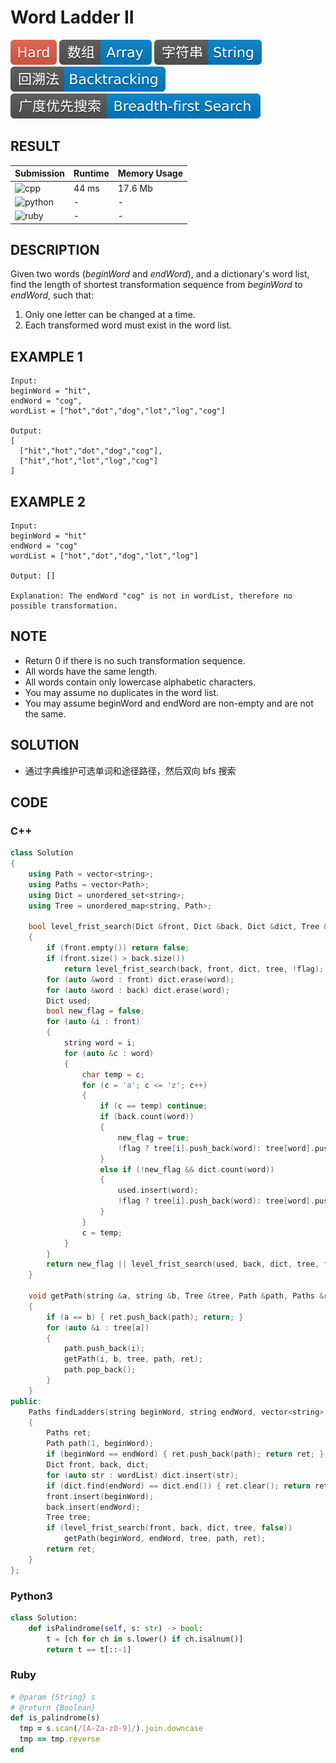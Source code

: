 # Word Ladder II

![Hard](../../materials/-Hard-e05d44.svg) ![Array](../../materials/数组-Array-007ec6.svg) ![String](../../materials/字符串-String-007ec6.svg) ![Backtracking](../../materials/回溯法-Backtracking-007ec6.svg) ![Breadth--first_Search](../../materials/广度优先搜索-Breadth--first_Search-007ec6.svg)

## RESULT

| Submission                                                        | Runtime | Memory Usage |
| ----------------------------------------------------------------- | ------- | ------------ |
| ![cpp](https://img.shields.io/badge/leetcode543-cpp-f34b7d.svg)   | 44 ms   | 17.6 Mb      |
| ![python](https://img.shields.io/badge/leetcode543-py-3572A5.svg) | -       | -            |
| ![ruby](https://img.shields.io/badge/leetcode543-rb-701516.svg)   | -       | -            |

## DESCRIPTION

Given two words (*beginWord* and *endWord*), and a dictionary's word list, find the length of shortest transformation sequence from *beginWord* to *endWord*, such that:

1. Only one letter can be changed at a time.
2. Each transformed word must exist in the word list.

## EXAMPLE 1

```plain
Input:
beginWord = "hit",
endWord = "cog",
wordList = ["hot","dot","dog","lot","log","cog"]

Output:
[
  ["hit","hot","dot","dog","cog"],
  ["hit","hot","lot","log","cog"]
]
```

## EXAMPLE 2

```plain
Input:
beginWord = "hit"
endWord = "cog"
wordList = ["hot","dot","dog","lot","log"]

Output: []

Explanation: The endWord "cog" is not in wordList, therefore no possible transformation.
```

## NOTE

* Return 0 if there is no such transformation sequence.
* All words have the same length.
* All words contain only lowercase alphabetic characters.
* You may assume no duplicates in the word list.
* You may assume beginWord and endWord are non-empty and are not the same.

## SOLUTION

* 通过字典维护可选单词和途径路径，然后双向 bfs 搜索

## CODE

### C++

```cpp
class Solution
{
    using Path = vector<string>;
    using Paths = vector<Path>;
    using Dict = unordered_set<string>;
    using Tree = unordered_map<string, Path>;

    bool level_frist_search(Dict &front, Dict &back, Dict &dict, Tree &tree, bool flag)
    {
        if (front.empty()) return false;
        if (front.size() > back.size())
            return level_frist_search(back, front, dict, tree, !flag);
        for (auto &word : front) dict.erase(word);
        for (auto &word : back) dict.erase(word);
        Dict used;
        bool new_flag = false;
        for (auto &i : front)
        {
            string word = i;
            for (auto &c : word)
            {
                char temp = c;
                for (c = 'a'; c <= 'z'; c++)
                {
                    if (c == temp) continue;
                    if (back.count(word))
                    {
                        new_flag = true;
                        !flag ? tree[i].push_back(word): tree[word].push_back(i);
                    }
                    else if (!new_flag && dict.count(word))
                    {
                        used.insert(word);
                        !flag ? tree[i].push_back(word): tree[word].push_back(i);
                    }
                }
                c = temp;
            }
        }
        return new_flag || level_frist_search(used, back, dict, tree, flag);
    }

    void getPath(string &a, string &b, Tree &tree, Path &path, Paths &ret)
    {
        if (a == b) { ret.push_back(path); return; }
        for (auto &i : tree[a])
        {
            path.push_back(i);
            getPath(i, b, tree, path, ret);
            path.pop_back();
        }
    }
public:
    Paths findLadders(string beginWord, string endWord, vector<string> &wordList)
    {
        Paths ret;
        Path path(1, beginWord);
        if (beginWord == endWord) { ret.push_back(path); return ret; }
        Dict front, back, dict;
        for (auto str : wordList) dict.insert(str);
        if (dict.find(endWord) == dict.end()) { ret.clear(); return ret; }
        front.insert(beginWord);
        back.insert(endWord);
        Tree tree;
        if (level_frist_search(front, back, dict, tree, false))
            getPath(beginWord, endWord, tree, path, ret);
        return ret;
    }
};
```

### Python3

```python
class Solution:
    def isPalindrome(self, s: str) -> bool:
        t = [ch for ch in s.lower() if ch.isalnum()]
        return t == t[::-1]
```

### Ruby

```ruby
# @param {String} s
# @return {Boolean}
def is_palindrome(s)
  tmp = s.scan(/[A-Za-z0-9]/).join.downcase
  tmp == tmp.reverse
end
```